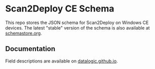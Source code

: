 # Scan2Deploy CE Schema
This repo stores the JSON schema for Scan2Deploy on Windows CE devices. The latest  "stable" version of the schema is also available at [schemastore.org](http://json.schemastore.org/datalogic-scan2deploy-ce).

## Documentation

Field descriptions are available on [datalogic.github.io](https://datalogic.github.io/scan2deploy/ce-schema).
